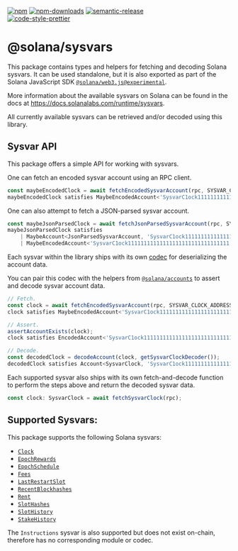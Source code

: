 [![npm][npm-image]][npm-url]
[![npm-downloads][npm-downloads-image]][npm-url]
[![semantic-release][semantic-release-image]][semantic-release-url]
<br />
[![code-style-prettier][code-style-prettier-image]][code-style-prettier-url]

[code-style-prettier-image]: https://img.shields.io/badge/code_style-prettier-ff69b4.svg?style=flat-square
[code-style-prettier-url]: https://github.com/prettier/prettier
[npm-downloads-image]: https://img.shields.io/npm/dm/@solana/sysvars/experimental.svg?style=flat
[npm-image]: https://img.shields.io/npm/v/@solana/sysvars/experimental.svg?style=flat
[npm-url]: https://www.npmjs.com/package/@solana/sysvars/v/experimental
[semantic-release-image]: https://img.shields.io/badge/%20%20%F0%9F%93%A6%F0%9F%9A%80-semantic--release-e10079.svg
[semantic-release-url]: https://github.com/semantic-release/semantic-release

# @solana/sysvars

This package contains types and helpers for fetching and decoding Solana
sysvars. It can be used standalone, but it is also exported as part of the
Solana JavaScript SDK
[`@solana/web3.js@experimental`](https://github.com/solana-labs/solana-web3.js/tree/master/packages/library).

More information about the available sysvars on Solana can be found in the docs
at <https://docs.solanalabs.com/runtime/sysvars>.

All currently available sysvars can be retrieved and/or decoded using this
library.

## Sysvar API

This package offers a simple API for working with sysvars.

One can fetch an encoded sysvar account using an RPC client.

```ts
const maybeEncodedClock = await fetchEncodedSysvarAccount(rpc, SYSVAR_CLOCK_ADDRESS);
maybeEncodedClock satisfies MaybeEncodedAccount<'SysvarC1ock11111111111111111111111111111111'>;
```

One can also attempt to fetch a JSON-parsed sysvar account.

```ts
const maybeJsonParsedClock = await fetchJsonParsedSysvarAccount(rpc, SYSVAR_CLOCK_ADDRESS);
maybeJsonParsedClock satisfies
    | MaybeAccount<JsonParsedSysvarAccount, 'SysvarC1ock11111111111111111111111111111111'>
    | MaybeEncodedAccount<'SysvarC1ock11111111111111111111111111111111'>;
```

Each sysvar within the library ships with its own
[codec](https://github.com/solana-labs/solana-web3.js/tree/master/packages/codecs)
for deserializing the account data.

You can pair this codec with the helpers from
[`@solana/accounts`](https://github.com/solana-labs/solana-web3.js/tree/master/packages/accounts)
to assert and decode sysvar account data.

```ts
// Fetch.
const clock = await fetchEncodedSysvarAccount(rpc, SYSVAR_CLOCK_ADDRESS);
clock satisfies MaybeEncodedAccount<'SysvarC1ock11111111111111111111111111111111'>;

// Assert.
assertAccountExists(clock);
clock satisfies EncodedAccount<'SysvarC1ock11111111111111111111111111111111'>;

// Decode.
const decodedClock = decodeAccount(clock, getSysvarClockDecoder());
decodedClock satisfies Account<SysvarClock, 'SysvarC1ock11111111111111111111111111111111'>;
```

Each supported sysvar also ships with its own fetch-and-decode function to
perform the steps above and return the decoded sysvar data.

```ts
const clock: SysvarClock = await fetchSysvarClock(rpc);
```

## Supported Sysvars:

This package supports the following Solana sysvars:

-   [`Clock`](https://github.com/solana-labs/solana-web3.js/tree/master/packages/sysvars/src/clock.ts)
-   [`EpochRewards`](https://github.com/solana-labs/solana-web3.js/tree/master/packages/sysvars/src/epoch-rewards.ts)
-   [`EpochSchedule`](https://github.com/solana-labs/solana-web3.js/tree/master/packages/sysvars/src/epoch-schedule.ts)
-   [`Fees`](https://github.com/solana-labs/solana-web3.js/tree/master/packages/sysvars/src/fees.ts)
-   [`LastRestartSlot`](https://github.com/solana-labs/solana-web3.js/tree/master/packages/sysvars/src/last-restart-slot.ts)
-   [`RecentBlockhashes`](https://github.com/solana-labs/solana-web3.js/tree/master/packages/sysvars/src/recent-blockhashes.ts)
-   [`Rent`](https://github.com/solana-labs/solana-web3.js/tree/master/packages/sysvars/src/rent.ts)
-   [`SlotHashes`](https://github.com/solana-labs/solana-web3.js/tree/master/packages/sysvars/src/slot-hashes.ts)
-   [`SlotHistory`](https://github.com/solana-labs/solana-web3.js/tree/master/packages/sysvars/src/slot-history.ts)
-   [`StakeHistory`](https://github.com/solana-labs/solana-web3.js/tree/master/packages/sysvars/src/stake-history.ts)

The `Instructions` sysvar is also supported but does not exist on-chain,
therefore has no corresponding module or codec.
